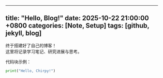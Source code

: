 <!--
 * @Author: 华骏扬 hjybob@gmail.com
 * @Date: 2025-10-22 20:41:14
 * @LastEditors: error: error: git config user.name & please set dead value or install git && error: git config user.email & please set dead value or install git & please set dead value or install git
 * @LastEditTime: 2025-10-22 20:41:22
 * @FilePath: \zzzblog\BobYounger.github.io\_posts\2025-10-22-my-first-post.md
 * @Description: 
 * 
 * Copyright (c) 2025 by ${hjybob@gmail.com}, All Rights Reserved. 
-->
---
title: "Hello, Blog!"
date: 2025-10-22 21:00:00 +0800
categories: [Note, Setup]
tags: [github, jekyll, blog]
---

终于搭建好了自己的博客！  
这里将记录学习笔记、研究进展与思考。

代码块示例：
```python
print("Hello, Chirpy!")
